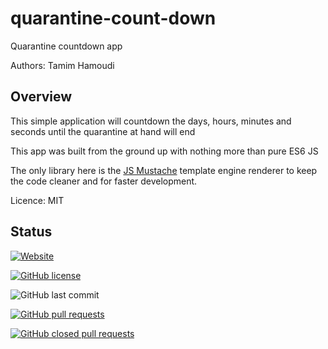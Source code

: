 # quarantine-count-down

Quarantine countdown app

Authors: Tamim Hamoudi

## Overview

This simple application will countdown the days, hours, minutes and seconds until the quarantine at hand will end

This app was built from the ground up with nothing more than pure ES6 JS 

The only library here is the [JS Mustache](https://github.com/janl/mustache.js) template engine renderer to keep the code cleaner and for faster development.

Licence: MIT

## Status

[![Website](https://img.shields.io/website?down_color=red&down_message=down&style=flat-square&up_color=blue&up_message=up%20and%20running&url=https%3A%2F%2Fcity-explorer-api-thamudi.herokuapp.com%2F)](https://thamudi.github.io/quarantine-count-down/index.html)

[![GitHub license](https://img.shields.io/github/license/thamudi/quarantine-count-down?style=flat-square)](https://github.com/thamudi/quarantine-count-down/blob/master/LICENSE)

![GitHub last commit](https://img.shields.io/github/last-commit/thamudi/quarantine-count-down?style=flat-square)

[![GitHub pull requests](https://img.shields.io/github/issues-pr-raw/thamudi/quarantine-count-down?style=flat-square)](https://github.com/thamudi/quarantine-count-down/pulls)

[![GitHub closed pull requests](https://img.shields.io/github/issues-pr-closed-raw/thamudi/quarantine-count-down?style=flat-square)](https://github.com/thamudi/quarantine-count-down/pulls?q=is%3Apr+is%3Aclosed)




